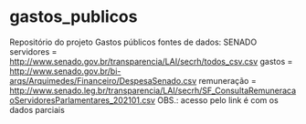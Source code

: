 # gastos_publicos
Repositório do projeto Gastos públicos
fontes de dados:
SENADO
servidores = http://www.senado.gov.br/transparencia/LAI/secrh/todos_csv.csv
gastos = http://www.senado.gov.br/bi-arqs/Arquimedes/Financeiro/DespesaSenado.csv
remuneração = http://www.senado.leg.br/transparencia/LAI/secrh/SF_ConsultaRemuneracaoServidoresParlamentares_202101.csv
OBS.: acesso pelo link é com os dados parciais
